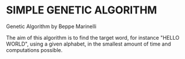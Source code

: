 # SIMPLE GENETIC ALGORITHM
Genetic Algorithm by Beppe Marinelli

The aim of this algorithm is to find the target word, for instance "HELLO WORLD",
using a given alphabet, in the smallest amount of time and computations possible.
